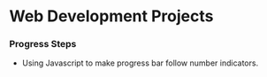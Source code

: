 # Web Development Projects

### Progress Steps

- Using Javascript to make progress bar follow number indicators.
